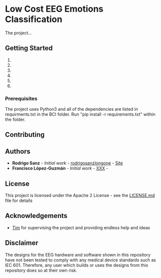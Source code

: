 
# Low Cost EEG Emotions Classification

The project...


## Getting Started

1. 
2. 
3. 

1. 
2. 
3. 


### Prerequisites

The project uses Python3 and all of the dependencies are listed in requirments.txt in the BCI folder. 
Run "pip install -r requirements.txt" within the folder.

## Contributing

## Authors

* **Rodrigo Sanz** - *Initial work* - [rodrigosanzlongone](https://github.com/rodrigosanzlongone) - [Site](https://rodrigosanz.com/)
* **Francisco López-Guzmán** - *Initial work* - [XXX](https://github.com/) - 

## License

This project is licensed under the Apache 2 License - see the [LICENSE.md](LICENSE.md) file for details

## Acknowledgements

* [Tim](https:///) for supervising the project and providing endless help and ideas

## Disclaimer
The designs for the EEG hardware and software shown in this repository have not been tested to comply with any medical device standards such as IEC 601. Therefore, any user which builds or uses the designs from this repository does so at their own risk. 
